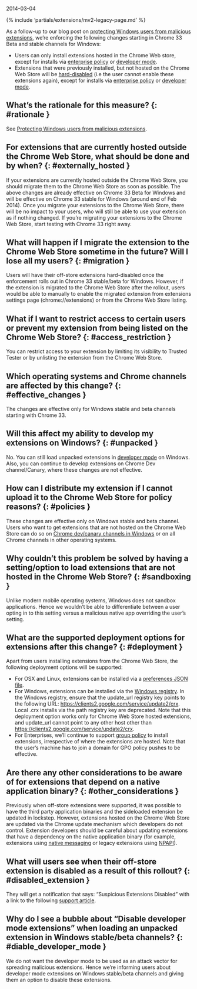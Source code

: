 2014-03-04

{% include ‘partials/extensions/mv2-legacy-page.md’ %}

As a follow-up to our blog post on [protecting Windows users from malicious extensions](http://blog.chromium.org/2013/11/protecting-windows-users-from-malicious.html), we’re enforcing the following changes starting in Chrome 33 Beta and stable channels for Windows:

-   Users can only install extensions hosted in the Chrome Web store, except for installs via [enterprise policy](https://support.google.com/chrome/a/answer/188453) or [developer mode](/extensions/getstarted#unpacked).
-   Extensions that were previously installed, but not hosted on the Chrome Web Store will be [hard-disabled](https://support.google.com/chrome/answer/2811969) (i.e the user cannot enable these extensions again), except for installs via [enterprise policy](https://support.google.com/chrome/a/answer/188453) or [developer mode](/extensions/getstarted#unpacked).

What’s the rationale for this measure? {: \#rationale }
-------------------------------------------------------

See [Protecting Windows users from malicious extensions](http://blog.chromium.org/2013/11/protecting-windows-users-from-malicious.html).

For extensions that are currently hosted outside the Chrome Web Store, what should be done and by when? {: \#externally\_hosted }
---------------------------------------------------------------------------------------------------------------------------------

If your extensions are currently hosted outside the Chrome Web Store, you should migrate them to the Chrome Web Store as soon as possible. The above changes are already effective on Chrome 33 Beta for Windows and will be effective on Chrome 33 stable for Windows (around end of Feb 2014). Once you migrate your extensions to the Chrome Web Store, there will be no impact to your users, who will still be able to use your extension as if nothing changed. If you’re migrating your extensions to the Chrome Web Store, start testing with Chrome 33 right away.

What will happen if I migrate the extension to the Chrome Web Store sometime in the future? Will I lose all my users? {: \#migration }
--------------------------------------------------------------------------------------------------------------------------------------

Users will have their off-store extensions hard-disabled once the enforcement rolls out in Chrome 33 stable/beta for Windows. However, if the extension is migrated to the Chrome Web Store after the rollout, users would be able to manually to enable the migrated extension from extensions settings page (chrome://extensions) or from the Chrome Web Store listing.

What if I want to restrict access to certain users or prevent my extension from being listed on the Chrome Web Store? {: \#access\_restriction }
------------------------------------------------------------------------------------------------------------------------------------------------

You can restrict access to your extension by limiting its visibility to Trusted Tester or by unlisting the extension from the Chrome Web Store.

Which operating systems and Chrome channels are affected by this change? {: \#effective\_changes }
--------------------------------------------------------------------------------------------------

The changes are effective only for Windows stable and beta channels starting with Chrome 33.

Will this affect my ability to develop my extensions on Windows? {: \#unpacked }
--------------------------------------------------------------------------------

No. You can still load unpacked extensions in [developer mode](/extensions/getstarted#unpacked) on Windows. Also, you can continue to develop extensions on Chrome Dev channel/Canary, where these changes are not effective.

How can I distribute my extension if I cannot upload it to the Chrome Web Store for policy reasons? {: \#policies }
-------------------------------------------------------------------------------------------------------------------

These changes are effective only on Windows stable and beta channel. Users who want to get extensions that are not hosted on the Chrome Web Store can do so on [Chrome dev/canary channels in Windows](http://www.chromium.org/getting-involved/dev-channel) or on all Chrome channels in other operating systems.

Why couldn’t this problem be solved by having a setting/option to load extensions that are not hosted in the Chrome Web Store? {: \#sandboxing }
------------------------------------------------------------------------------------------------------------------------------------------------

Unlike modern mobile operating systems, Windows does not sandbox applications. Hence we wouldn’t be able to differentiate between a user opting in to this setting versus a malicious native app overriding the user’s setting.

What are the supported deployment options for extensions after this change? {: \#deployment }
---------------------------------------------------------------------------------------------

Apart from users installing extensions from the Chrome Web Store, the following deployment options will be supported:

-   For OSX and Linux, extensions can be installed via a [preferences JSON file](/extensions/external_extensions#preferences).
-   For Windows, extensions can be installed via the [Windows registry](/extensions/external_extensions#registry). In the Windows registry, ensure that the update\_url registry key points to the following URL: <https://clients2.google.com/service/update2/crx>. Local .crx installs via the path registry key are deprecated. Note that this deployment option works only for Chrome Web Store hosted extensions, and update\_url cannot point to any other host other than <https://clients2.google.com/service/update2/crx>.
-   For Enterprises, we’ll continue to support [group policy](https://support.google.com/chrome/a/answer/188453?hl=en) to install extensions, irrespective of where the extensions are hosted. Note that the user’s machine has to join a domain for GPO policy pushes to be effective.

Are there any other considerations to be aware of for extensions that depend on a native application binary? {: \#other\_considerations }
-----------------------------------------------------------------------------------------------------------------------------------------

Previously when off-store extensions were supported, it was possible to have the third party application binaries and the sideloaded extension be updated in lockstep. However, extensions hosted on the Chrome Web Store are updated via the Chrome update mechanism which developers do not control. Extension developers should be careful about updating extensions that have a dependency on the native application binary (for example, extensions using [native messaging](/docs/extensions/mv2/messaging#native-messaging) or legacy extensions using [NPAPI](/extensions/npapi)).

What will users see when their off-store extension is disabled as a result of this rollout? {: \#disabled\_extension }
----------------------------------------------------------------------------------------------------------------------

They will get a notification that says: “Suspicious Extensions Disabled” with a link to the following [support article](https://support.google.com/chrome/answer/2811969).

Why do I see a bubble about “Disable developer mode extensions” when loading an unpacked extension in Windows stable/beta channels? {: \#diable\_developer\_mode }
------------------------------------------------------------------------------------------------------------------------------------------------------------------

We do not want the developer mode to be used as an attack vector for spreading malicious extensions. Hence we’re informing users about developer mode extensions on Windows stable/beta channels and giving them an option to disable these extensions.
